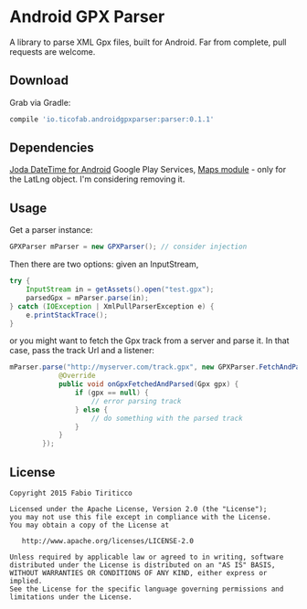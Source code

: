 Android GPX Parser
=======

A library to parse XML Gpx files, built for Android.
Far from complete, pull requests are welcome.

Download
--------

Grab via Gradle:

```groovy
compile 'io.ticofab.androidgpxparser:parser:0.1.1'
```

Dependencies
------------

[Joda DateTime for Android][1]
Google Play Services, [Maps module][2] - only for the LatLng object. I'm considering removing it.

Usage
-----

Get a parser instance:

```java
GPXParser mParser = new GPXParser(); // consider injection
```

Then there are two options: given an InputStream,

```java
try {
    InputStream in = getAssets().open("test.gpx");
    parsedGpx = mParser.parse(in);
} catch (IOException | XmlPullParserException e) {
    e.printStackTrace();
}
```

or you might want to fetch the Gpx track from a server and parse it. In that case, pass the track Url and a listener:

```java
mParser.parse("http://myserver.com/track.gpx", new GPXParser.FetchAndParseGpxTask.GpxFetchedAndParsed() {
            @Override
            public void onGpxFetchedAndParsed(Gpx gpx) {
                if (gpx == null) {
                    // error parsing track
                } else {
                    // do something with the parsed track
                }
            }
        });
```

License
--------

    Copyright 2015 Fabio Tiriticco

    Licensed under the Apache License, Version 2.0 (the "License");
    you may not use this file except in compliance with the License.
    You may obtain a copy of the License at

       http://www.apache.org/licenses/LICENSE-2.0

    Unless required by applicable law or agreed to in writing, software
    distributed under the License is distributed on an "AS IS" BASIS,
    WITHOUT WARRANTIES OR CONDITIONS OF ANY KIND, either express or implied.
    See the License for the specific language governing permissions and
    limitations under the License.

[1]: https://github.com/dlew/joda-time-android
[2]: https://developers.google.com/android/guides/setup
